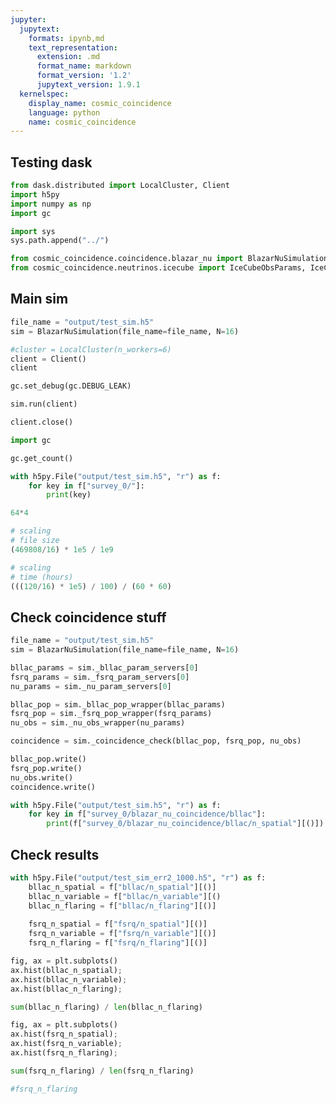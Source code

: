 ```yaml
---
jupyter:
  jupytext:
    formats: ipynb,md
    text_representation:
      extension: .md
      format_name: markdown
      format_version: '1.2'
      jupytext_version: 1.9.1
  kernelspec:
    display_name: cosmic_coincidence
    language: python
    name: cosmic_coincidence
---
```


## Testing dask

```python
from dask.distributed import LocalCluster, Client
import h5py
import numpy as np
import gc
```

```python
import sys
sys.path.append("../")

from cosmic_coincidence.coincidence.blazar_nu import BlazarNuSimulation
from cosmic_coincidence.neutrinos.icecube import IceCubeObsParams, IceCubeObsWrapper
```

## Main sim

```python
file_name = "output/test_sim.h5"
sim = BlazarNuSimulation(file_name=file_name, N=16)
```

```python
#cluster = LocalCluster(n_workers=6)
client = Client()
client
```

```python
gc.set_debug(gc.DEBUG_LEAK)
```

```python
sim.run(client)
```

```python
client.close()
```

```python
import gc
```

```python
gc.get_count()
```

```python code_folding=[]
with h5py.File("output/test_sim.h5", "r") as f:
    for key in f["survey_0/"]:
        print(key)
```

```python
64*4
```

```python
# scaling 
# file size
(469808/16) * 1e5 / 1e9 
```

```python
# scaling
# time (hours)
(((120/16) * 1e5) / 100) / (60 * 60)
```

## Check coincidence stuff

```python
file_name = "output/test_sim.h5"
sim = BlazarNuSimulation(file_name=file_name, N=16)
```

```python
bllac_params = sim._bllac_param_servers[0]
fsrq_params = sim._fsrq_param_servers[0]
nu_params = sim._nu_param_servers[0]
```

```python
bllac_pop = sim._bllac_pop_wrapper(bllac_params)
fsrq_pop = sim._fsrq_pop_wrapper(fsrq_params)
nu_obs = sim._nu_obs_wrapper(nu_params)
```

```python
coincidence = sim._coincidence_check(bllac_pop, fsrq_pop, nu_obs)
```

```python
bllac_pop.write()
fsrq_pop.write()
nu_obs.write()
coincidence.write()
```

```python
with h5py.File("output/test_sim.h5", "r") as f:
    for key in f["survey_0/blazar_nu_coincidence/bllac"]:
        print(f["survey_0/blazar_nu_coincidence/bllac/n_spatial"][()])
```

## Check results

```python
with h5py.File("output/test_sim_err2_1000.h5", "r") as f:
    bllac_n_spatial = f["bllac/n_spatial"][()]
    bllac_n_variable = f["bllac/n_variable"][()
    bllac_n_flaring = f["bllac/n_flaring"][()]
    
    fsrq_n_spatial = f["fsrq/n_spatial"][()]
    fsrq_n_variable = f["fsrq/n_variable"][()]
    fsrq_n_flaring = f["fsrq/n_flaring"][()]
```

```python
fig, ax = plt.subplots()
ax.hist(bllac_n_spatial);
ax.hist(bllac_n_variable);
ax.hist(bllac_n_flaring);
```

```python
sum(bllac_n_flaring) / len(bllac_n_flaring)
```

```python
fig, ax = plt.subplots()
ax.hist(fsrq_n_spatial);
ax.hist(fsrq_n_variable);
ax.hist(fsrq_n_flaring);
```

```python
sum(fsrq_n_flaring) / len(fsrq_n_flaring)
```

```python
#fsrq_n_flaring
```

```python

```
